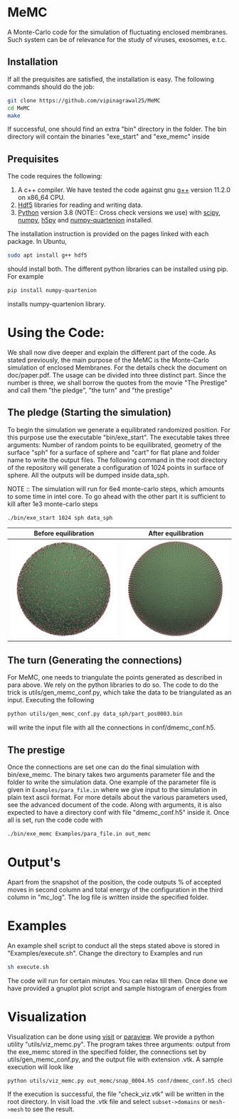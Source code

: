 # MeMC
A Monte-Carlo code for the simulation of fluctuating enclosed membranes. Such system can be
of relevance for the study of viruses, exosomes, e.t.c.

## Installation

If all the prequisites are satisfied, the installation is easy. The following
commands should do the job:

```bash
git clone https://github.com/vipinagrawal25/MeMC
cd MeMC
make
```
If successful, one should find an extra "bin" directory in the folder. The bin
directory will contain the binaries "exe_start" and "exe_memc" inside

## Prequisites

The code requires the following:

1) A c++ compiler. We have tested the code against gnu [g++](https://gcc.gnu.org/) version 11.2.0 on x86_64
CPU.
2) [Hdf5](https://www.hdfgroup.org/solutions/hdf5) libraries for reading and writing
data.
3) [Python](https://www.python.org/) version 3.8 (NOTE:: Cross check versions we use) with [scipy](https://www.scipy.org), [numpy](https://www.numpy.org), [h5py](https://www.h5py.org) and
[numpy-quartenion](https://https://pypi.org/project/numpy-quaternion/) installed.

The installation instruction is provided on the pages linked with each package. In
Ubuntu,
```bash
sudo apt install g++ hdf5
```
should install both. The different python libraries can be installed using pip. For
example
```bash
pip install numpy-quartenion
```
installs numpy-quartenion library.


# Using the Code:

We shall now dive deeper and explain the different part of the code. As stated
previously, the main purpose of the MeMC is the Monte-Carlo simulation of enclosed
Membranes. For the details check the document on doc/paper.pdf. The usage can be
divided into three distinct part. Since the number is three, we shall borrow the
quotes from the movie "The Prestige" and call them "the pledge", "the turn" and "the
prestige"

##  The pledge (Starting the simulation)

To begin the simulation we generate a equilibrated randomized position. For this
purpose use the executable "bin/exe_start". The executable takes three arguments:
Number of random points to be equilibrated, geometry of the surface "sph" for a
surface of sphere and "cart" for flat plane and folder name to write the output
files. The following command in the root directory of the repository will generate a
configuration of 1024 points in surface of sphere. All the outputs will be dumped
inside data_sph.

NOTE :: The simulation will run for 6e4 monte-carlo steps, which amounts to some
time in intel core. To go ahead with the other part it is sufficient to kill after
1e3 monte-carlo steps  

```bash
./bin/exe_start 1024 sph data_sph

```

 Before equilibration      |  After equilibration
:-------------------------:|:-------------------------:
![](./doc/figs/surf_mc_random.png)   |  ![](./doc/figs/surf_mc_lattice.png)

## The turn (Generating the connections)

For MeMC, one needs to triangulate the points generated as described in para above.
We rely on the python libraries to do so. The code to do the trick is  utils/gen_memc_conf.py, which take the data to be triangulated as an input.  Executing the following

```bash
python utils/gen_memc_conf.py data_sph/part_pos0003.bin 
```
will write the input file with all the connections in conf/dmemc_conf.h5.  


## The prestige  
Once the connections are set one can do the final simulation with bin/exe_memc. The
binary takes two arguments parameter file and the folder to write the simulation
data. One example of the parameter file is given in `Examples/para_file.in` where we give input to the simulation in plain text ascii format. For more details about the various parameters used, see the advanced document of the code.  Along with arguments, it is also expected to have a directory conf with file
"dmemc_conf.h5" inside it. Once all is set, run the code code with

```bash
./bin/exe_memc Examples/para_file.in out_memc

```

# Output's
Apart from the snapshot of the position, the code outputs % of accepted moves in
second column and total energy of the configuration in the third column in "mc_log".
The log file is written inside the specified folder.

# Examples

An example shell script to conduct all the steps stated above is stored in
"Examples/execute.sh".  Change the directory to Examples and run

```bash
sh execute.sh
```

The code will run for certain minutes. You can relax till then. Once done we have
provided a gnuplot plot script  and sample histogram of energies from  

# Visualization
Visualization can be done using [visit](https://visit.org) or [paraview](https://www.paraview.org). We provide a python utility "utils/viz_memc.py". The program takes three arguments: output from the exe_memc stored in the specified folder, the connections set by utils/gen_memc_conf.py, and the output file with extension .vtk. A sample execution will look like
```bash
python utils/viz_memc.py out_memc/snap_0004.h5 conf/dmemc_conf.h5 check_viz.vtk
```

If the execution is successful, the file "check_viz.vtk" will be written in the root
directory. In visit load the .vtk file and select `subset->domains` or `mesh->mesh`
to see the result.

